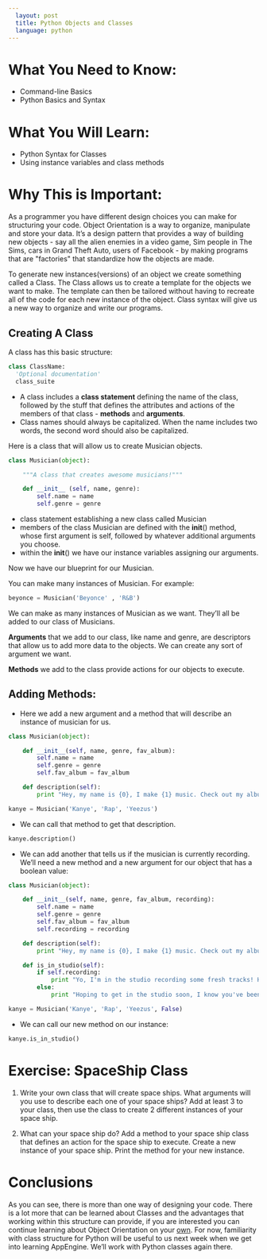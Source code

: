 ```yaml
---
  layout: post
  title: Python Objects and Classes
  language: python
---
```

# What You Need to Know:
+ Command-line Basics
+ Python Basics and Syntax

# What You Will Learn:
+ Python Syntax for Classes
+ Using instance variables and class methods

# Why This is Important:
As a programmer you have different design choices you can make for structuring your code. Object Orientation is a way to organize, manipulate and store your data. It’s a design pattern that provides a way of building new objects - say all the alien enemies in a video game, Sim people in The Sims, cars in Grand Theft Auto, users of Facebook - by making programs that are "factories" that standardize how the objects are made.

To generate new instances(versions) of an object we create something called a Class. The Class allows us to create a template for the objects we want to make. The template can then be tailored without having to recreate all of the code for each new instance of the object. Class syntax will give us a new way to organize and write our programs.

## Creating A Class
A class has this basic structure:
```python
class ClassName:
  'Optional documentation'
  class_suite
```
+ A class includes a **class statement** defining the name of the class, followed by the stuff that defines the attributes and actions of the members of that class - **methods** and **arguments**.
+ Class names should always be capitalized. When the name includes two words, the second word should also be capitalized.

Here is a class that will allow us to create Musician objects.

```python
class Musician(object):

    """A class that creates awesome musicians!"""

    def __init__ (self, name, genre):
        self.name = name
        self.genre = genre
```

+ class statement establishing a new class called Musician
+ members of the class Musician are defined with the __init__() method, whose first argument is self, followed by whatever additional arguments you choose.
+ within the __init__() we have our instance variables assigning our arguments.

Now we have our blueprint for our Musician.

You can make many instances of Musician.
For example:

```python
beyonce = Musician('Beyonce' , 'R&B')
```

We can make as many instances of Musician as we want. They’ll all be added to our class of Musicians.

**Arguments** that we add to our class, like name and genre, are descriptors that allow us to add more data to the objects. We can create any sort of argument we want.

**Methods** we add to the class provide actions for our objects to execute.

## Adding Methods:
+ Here we add a new argument and a method that will describe an instance of musician for us.

```python
class Musician(object):

    def __init__(self, name, genre, fav_album):
        self.name = name
        self.genre = genre
        self.fav_album = fav_album

    def description(self):
        print "Hey, my name is {0}, I make {1} music. Check out my album {2}." .format(self.name, self.genre, self.fav_album)

kanye = Musician('Kanye', 'Rap', 'Yeezus')
```

+ We can call that method to get that description.

```python
kanye.description()
```

+ We can add another that tells us if the musician is currently recording. We’ll need a new method and a new argument for our object that has a boolean value:

```python
class Musician(object):

    def __init__(self, name, genre, fav_album, recording):
        self.name = name
        self.genre = genre
        self.fav_album = fav_album
        self.recording = recording

    def description(self):
        print "Hey, my name is {0}, I make {1} music. Check out my album {2}." .format(self.name, self.genre, self.fav_album)

    def is_in_studio(self):
        if self.recording:
            print "Yo, I'm in the studio recording some fresh tracks! Holla at me later!"
        else:
            print "Hoping to get in the studio soon, I know you've been wanting new material!"

kanye = Musician('Kanye', 'Rap', 'Yeezus', False)

```

+ We can call our new method on our instance:

```python
kanye.is_in_studio()
```

# Exercise: SpaceShip Class
1. Write your own class that will create space ships. What arguments will you use to describe each one of your space ships? Add at least 3 to your class, then use the class to create 2 different instances of your space ship.

2. What can your space ship do? Add a method to your space ship class that defines an action for the space ship to execute. Create a new instance of your space ship. Print the method for your new instance.

# Conclusions
As you can see, there is more than one way of designing your code. There is a lot more that can be learned about Classes and the advantages that working within this structure can provide, if you are interested you can continue learning about Object Orientation on your [own](https://docs.python.org/2/tutorial/classes.html). For now, familiarity with class structure for Python will be useful to us next week when we get into learning AppEngine. We’ll work with Python classes again there.

